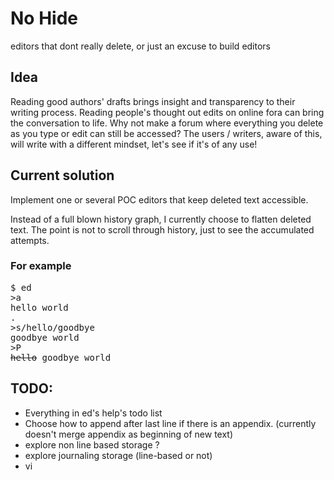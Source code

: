 # No Hide

editors that dont really delete,
or just an excuse to build editors

## Idea

Reading good authors' drafts brings insight and transparency
to their writing process. Reading people's thought out edits
on online fora can bring the conversation to life.
Why not make a forum where everything you delete as you type
or edit can still be accessed? The users / writers, aware of
this, will write with a different mindset, let's see if it's
of any use!

## Current solution

Implement one or several POC editors that keep deleted text
accessible.

Instead of a full blown history graph, I currently choose to
flatten deleted text. The point is not to scroll through
history, just to see the accumulated attempts.

### For example

<pre>
$ ed
>a
hello world
.
>s/hello/goodbye
goodbye world
>P
<del>hello</del> goodbye world
</pre>

## TODO:

- Everything in ed's help's todo list
- Choose how to append after last line if there is an appendix.
  (currently doesn't merge appendix as beginning of new text)
- explore non line based storage ?
- explore journaling storage (line-based or not)
- vi

